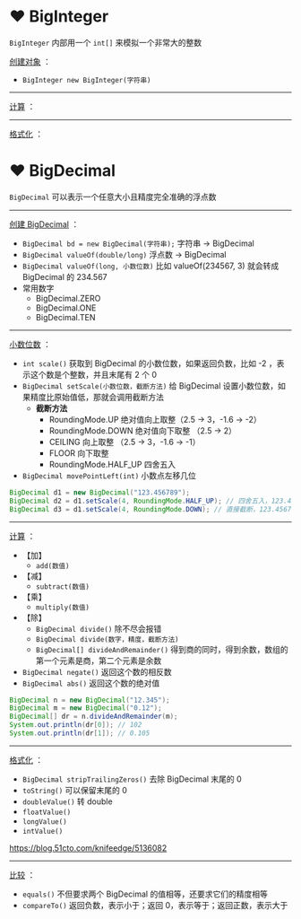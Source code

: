 # ❤️ BigInteger
`BigInteger` 内部用一个 `int[]` 来模拟一个非常大的整数

<u>创建对象</u> ：
- `BigInteger new BigInteger(字符串)` 

---

<u>计算</u> ：

---

<u>格式化</u> ：

# ❤️ BigDecimal
`BigDecimal` 可以表示一个任意大小且精度完全准确的浮点数

---

<u>创建 BigDecimal</u> ：
- `BigDecimal bd = new BigDecimal(字符串);` 字符串 -> BigDecimal
- `BigDecimal valueOf(double/long)` 浮点数 -> BigDecimal
- `BigDecimal valueOf(long, 小数位数)` 比如 valueOf(234567, 3) 就会转成 BigDecimal 的 234.567
- 常用数字
	- BigDecimal.ZERO 
	- BigDecimal.ONE 
	- BigDecimal.TEN 

---

<u>小数位数</u> ：
- `int scale()` 获取到 BigDecimal 的小数位数，如果返回负数，比如 -2 ，表示这个数是个整数，并且末尾有 2 个 0
- `BigDecimal setScale(小数位数，截断方法)` 给 BigDecimal 设置小数位数，如果精度比原始值低，那就会调用截断方法
	- **截断方法**
		- RoundingMode.UP 绝对值向上取整（2.5 -> 3，-1.6 -> -2）
		- RoundingMode.DOWN 绝对值向下取整 （2.5 -> 2）
		- CEILING 向上取整 （2.5 -> 3，-1.6 -> -1）
		- FLOOR 向下取整
		- RoundingMode.HALF_UP 四舍五入
- `BigDecimal movePointLeft(int)` 小数点左移几位

```java
BigDecimal d1 = new BigDecimal("123.456789");
BigDecimal d2 = d1.setScale(4, RoundingMode.HALF_UP); // 四舍五入，123.4568
BigDecimal d3 = d1.setScale(4, RoundingMode.DOWN); // 直接截断，123.4567
```

---

<u>计算</u> ：
- 【加】
	- `add(数值)` 
- 【减】
	- `subtract(数值)` 
- 【乘】
	- `multiply(数值)` 
- 【除】
	- `BigDecimal divide()` 除不尽会报错
	- `BigDecimal divide(数字，精度，截断方法)` 
	- `BigDecimal[] divideAndRemainder()` 得到商的同时，得到余数，数组的第一个元素是商，第二个元素是余数
- `BigDecimal negate()` 返回这个数的相反数
- `BigDecimal abs()` 返回这个数的绝对值

```java
BigDecimal n = new BigDecimal("12.345");
BigDecimal m = new BigDecimal("0.12");
BigDecimal[] dr = n.divideAndRemainder(m);
System.out.println(dr[0]); // 102
System.out.println(dr[1]); // 0.105
```

---

<u>格式化</u> ：
- `BigDecimal stripTrailingZeros()` 去除 BigDecimal 末尾的 0
- `toString()` 可以保留末尾的 0
- `doubleValue()` 转 double
- `floatValue()` 
- `longValue()` 
- `intValue()` 

https://blog.51cto.com/knifeedge/5136082

---

<u>比较</u> ：
- `equals()` 不但要求两个 BigDecimal 的值相等，还要求它们的精度相等
- `compareTo()` 返回负数，表示小于；返回 0，表示等于；返回正数，表示大于

